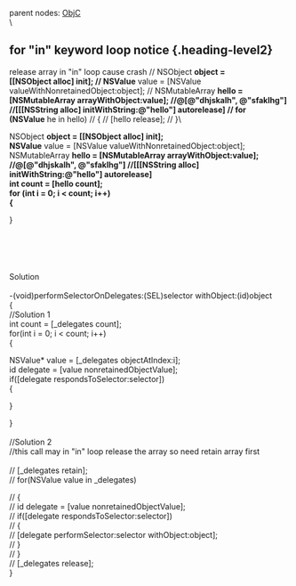 parent nodes: [ObjC](ObjC.html)\
\

for "in" keyword loop notice {.heading-level2}
----------------------------

release array in "in" loop cause crash // NSObject **object =\
 [[NSObject alloc] init]; // NSValue** value = [NSValue\
 valueWithNonretainedObject:object]; // NSMutableArray **hello =\
 [NSMutableArray arrayWithObject:value]; //@[@"dhjskalh", @"sfaklhg"]\
 //[[[NSString alloc] initWithString:@"hello"] autorelease] // for\
 (NSValue** he in hello) // { // [hello release]; // }\

NSObject **object = [[NSObject alloc] init];\
 NSValue** value = [NSValue valueWithNonretainedObject:object];\
 NSMutableArray **hello = [NSMutableArray arrayWithObject:value];
//@[@"dhjskalh", @"sfaklhg"] //[[[NSString alloc]
initWithString:@"hello"] autorelease]\
 int count = [hello count];\
 for (int i = 0; i \< count; i++)\
 {**

}\
 \
 \
 \
 \
 \
 Solution\
 \
 -(void)performSelectorOnDelegates:(SEL)selector withObject:(id)object\
 {\
 //Solution 1\
 int count = [\_delegates count];\
 for(int i = 0; i \< count; i++)\
 {

NSValue\* value = [\_delegates objectAtIndex:i];\
 id delegate = [value nonretainedObjectValue];\
 if([delegate respondsToSelector:selector])\
 {

}

}\
 \
 //Solution 2\
 //this call may in "in" loop release the array so need retain array
first\
 \
 // [\_delegates retain];\
 // for(NSValue value in \_delegates)

// {\
 // id delegate = [value nonretainedObjectValue];\
 // if([delegate respondsToSelector:selector])\
 // {\
 // [delegate performSelector:selector withObject:object];\
 // }\
 // }\
 // [\_delegates release];\
 }
